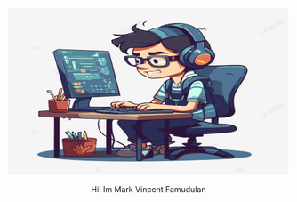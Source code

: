 <html>
  <head>
    <body>
      <div align="center">
        <img src="cent.jpg" width="550" height="300">
      <p>Hi! Im Mark Vincent Famudulan</p>
  </head>
</html>
